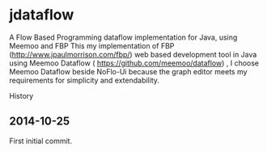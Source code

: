 jdataflow
=========

A Flow Based Programming dataflow implementation for Java, using Meemoo and FBP
This my implementation of FBP (http://www.jpaulmorrison.com/fbp/) web based development tool in Java using Meemoo Dataflow ( https://github.com/meemoo/dataflow) , I choose Meemoo Dataflow beside NoFlo-Ui because the graph editor meets my requirements for simplicity and extendability.

History

2014-10-25
-----------
First initial commit.

